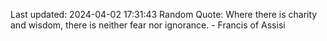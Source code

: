 Last updated: 2024-04-02 17:31:43
Random Quote: Where there is charity and wisdom, there is neither fear nor ignorance. - Francis of Assisi